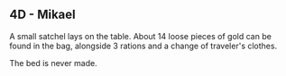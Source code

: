 ## 4D - Mikael 

A small satchel lays on the table. About 14 loose pieces of gold can be found in the bag, alongside 3 rations and a change of traveler's clothes. 

The bed is never made.

  
